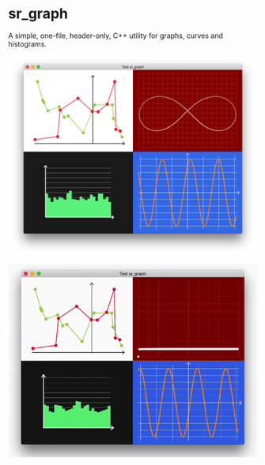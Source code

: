 # sr_graph
A simple, one-file, header-only, C++ utility for graphs, curves and histograms.

![](images/demo0.png)

![](images/demo1.gif)